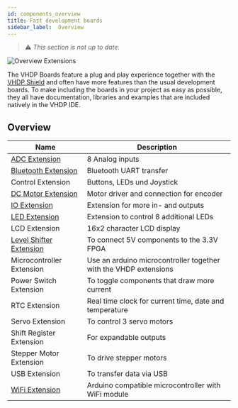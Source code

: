 ```yaml
---
id: components_overview
title: Fast development boards
sidebar_label:  Overview
---
```


> :warning: _This section is not up to date._

![Overview Extensions](/img/extensions/overview/Items.png)

The VHDP Boards feature a plug and play experience together with the [VHDP Shield](/docs/component_vhdpshield) and often have more features than the usual development boards. To make including the boards in your project as easy as possible, they all have documentation, libraries and examples that are included natively in the VHDP IDE.

## Overview
|Name  |Description  |
|--|--|
| [ADC Extension](/docs/extension_adc) | 8 Analog inputs |
| [Bluetooth Extension](/docs/extension_bluetooth) | Bluetooth UART transfer |
| Control Extension | Buttons, LEDs und Joystick |
| [DC Motor Extension](/docs/extension_dcmotor) | Motor driver and connection for encoder |
| [IO Extension](/docs/extension_io) | Extension for more in- and outputs |
| [LED Extension](/docs/extension_led) | Extension to control 8 additional LEDs |
| LCD Extension | 16x2 character LCD display |
| [Level Shifter Extension](/docs/extension_levelshifter) | To connect 5V components to the 3.3V FPGA |
| Microcontroller Extension | Use an arduino microcontroller together with the VHDP extensions |
| Power Switch Extension | To toggle components that draw more current |
| RTC Extension | Real time clock for current time, date and temperature |
| Servo Extension | To control 3 servo motors |
| Shift Register Extension | For expandable outputs |
| Stepper Motor Extension | To drive stepper motors |
| USB Extension | To transfer data via USB |
| [WiFi Extension](/docs/extension_wifi) | Arduino compatible microcontroller with WiFi module |